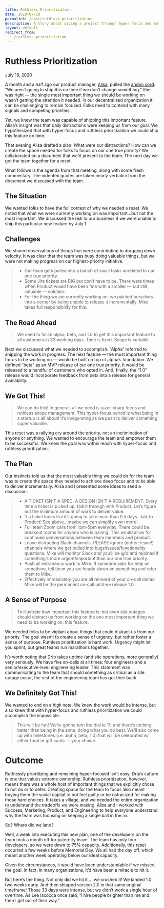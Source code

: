 ```yaml
---
title: Ruthless Prioritization
date: 2020-07-18
permalink: /post/ruthless-prioritization
description: A story about saving a project through hyper focus and ruthless prioritization.
layout: default
redirect_from:
  - /ruthless-prioritization
---
```


# Ruthless Prioritization

July 18, 2020

A month and a half ago our product manager, [Alisa](https://www.linkedin.com/in/alisa-haman-94a64176/), pulled the [andon cord](https://itrevolution.com/kata/). “We aren’t going to ship this on time if we don’t change something.” She was right — the single most important thing we should be working on wasn’t getting the attention it needed. In our decentralized organization it can be challenging to remain focused. Folks need to contend with many signals and competing priorities.

Yet, we knew the team was capable of shipping this important feature. Alisa’s insight was that daily distractions were keeping us from our goal. We hypothesized that with hyper-focus and ruthless prioritization we could ship this feature on time.

That evening Alisa drafted a plan. What were our distractions? How can we create the space needed for folks to focus on our one true priority? We collaborated on a document that we'd present to the team. The next day we got the team together for a reset.

What follows is the agenda from that meeting, along with some fresh commentary. The indented quotes are taken nearly verbatim from the document we discussed with the team.

## The Situation

We wanted folks to have the full context of why we needed a reset. We noted that what we were currently working on was important...but not the most important. We discussed the risk to our business if we were unable to ship this particular new feature by July 1.

## Challenges

We shared observations of things that were contributing to dragging down velocity. It was clear that the team was busy doing valuable things, but we were not making progress on our highest-priority initiative.

> * Our team gets pulled into a bunch of small tasks unrelated to our one true priority.
> * Some Jira tickets are BIG but don’t have to be. There were times when Product would have been fine with a smaller — but still valuable — solution.
> * For the thing we are currently working on, we painted ourselves into a corner by being unable to release it incrementally. Mike takes full responsibility for this.

## The Road Ahead

> We need to finish alpha, beta, and 1.0 to get this important feature to all customers in 33 working days. Time is fixed. Scope is variable.

Next we discussed what we needed to accomplish. ”Alpha” referred to shipping the work in progress. The next feature — the most important thing for us to be working on —  would be built on top of alpha’s foundation. We defined “beta” as an MVP release of our one true priority. It would be released to a handful of customers who opted in. And, finally, the “1.0” release would incorporate feedback from beta into a release for general availability.

## We Got This!

> We can do this! In general, all we need is razor-sharp focus and ruthless scope management. This hyper-focus period is what being in a startup is all about! It’s invigorating as we push to deliver something super valuable.

This reset was a rallying cry around the priority, not an incrimination of anyone or anything. We wanted to encourage the team and empower them to be successful. We knew the goal was within reach with hyper-focus and ruthless prioritization.

## The Plan

Our instincts told us that the most valuable thing we could do for the team was to create the space they needed to achieve deep focus and to be able to deliver incrementally. Alisa and I presented some ideas to seed a discussion.

> * A TICKET ISN’T A SPEC. A DESIGN ISN’T A REQUIREMENT. Every time a ticket is picked up, talk it through with Product. Let’s figure out the minimum amount of work to deliver value.
> * If a ticket looks like it’s going to take more than 0.5 days...talk to Product! See above...maybe we can simplify even more!
> * Full team Zoom calls from 1pm-5pm everyday. There could be breakout rooms for anyone who is pairing. This would allow for continued conversations between team members and product.
> * Leave distracting Slack channels. PLEASE ignore (better: leave!) channels where we get pulled into bugs/issues/functionality questions. Mike will monitor Slack and you’ll be @’d and rejoined if something’s more urgent/important than our one true priority.
> * Push all extraneous work to Mike. If someone asks for help on something, tell them you are heads-down on something and refer them to Mike.
> * Effectively immediately you are all relieved of your on-call duties; Mike will be the permanent on-call until we release 1.0.

## A Sense of Purpose

> To illustrate how important this feature is: not even site outages should distract us from working on the one most important thing we need to be working on: this feature.

We needed folks to be vigilant about things that could distract us from our priority. The goal wasn’t to create a sense of urgency, but rather foster a sense of purpose. Ruthless prioritization is hard work. Urgency might let you sprint, but great teams run marathons together.

It’s worth noting that Drip takes uptime (and site operations, more generally) very seriously. We have five on-calls at all times: four engineers and a senior/executive-level engineering leader. This statement was communicating to the team that should something as critical as a site outage occur, the rest of the engineering team has got their back.

## We Definitely Got This!

We wanted to end on a high note. We knew the work would be intense, but also knew that with hyper-focus and ruthless prioritization we could accomplish the impossible.

> This will be fun! We’re gonna turn the dial to 11, and there’s nothing better than being in the zone, doing what you do best. We’ll also come up with milestones (i.e. alpha, beta, 1.0) that will be celebrated w/ either food or gift cards — your choice.

# Outcome

Ruthlessly prioritizing and remaining hyper-focused isn’t easy. Drip’s culture is one that values extreme ownership. Ruthless prioritization, however, means there was a whole host of important things that we explicitly chose to not do or to defer. Creating space for the team to focus also meant buying them the social capital to not feel guilty or be ostracized for making those hard choices. It takes a village, and we needed the entire organization to understand the tradeoffs we were making. Alisa and I worked with Success, Marketing, Product, and Engineering to help everyone understand why the team was focusing on keeping a single ball in the air.

So? Where did we land?

Well, a week into executing this new plan, one of the developers on the team took a month off for paternity leave. The team has only four developers, so we were down to 75% capacity. Additionally, this reset occurred a few weeks before Memorial Day. We all had the day off, which meant another week operating below our ideal capacity.

Given the circumstances, it would have been understandable if we missed the goal. In fact, in many organizations, it’d have been a miracle to hit it.

But here’s the thing. Not only did we hit it ... we crushed it! We landed 1.0 two weeks early. And then shipped version 2.0 in that same original 
timeframe! Those 33 days were intense, but we didn’t work a single hour of overtime. As Lee Iacocca once said, “I hire people brighter than me and then I get out of their way.”
